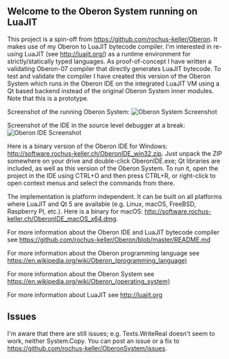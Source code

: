 ## Welcome to the Oberon System running on LuaJIT

This project is a spin-off from https://github.com/rochus-keller/Oberon. It makes use of my Oberon to LuaJIT bytecode compiler. I'm interested in re-using LuaJIT (see http://luajit.org/) as a runtime environment for strictly/statically typed languages. As proof-of-concept I have written a validating Oberon-07 compiler that directly generates LuaJIT bytecode. To test and validate the compiler I have created this version of the Oberon System which runs in the Oberon IDE on the integrated LuaJIT VM using a Qt based backend instead of the original Oberon System inner modules. Note that this is a prototype.


Screenshot of the running Oberon System:
![Oberon System Screenshot](http://software.rochus-keller.ch/screenshot_oberon_system_on_luajit.png)


Screenshot of the IDE in the source level debugger at a break:
![Oberon IDE Screenshot](http://software.rochus-keller.ch/screenshot_oberon_system_in_debugger.png)

Here is a binary version of the Oberon IDE for Windows: http://software.rochus-keller.ch/OberonIDE_win32.zip.
Just unpack the ZIP somewhere on your drive and double-click OberonIDE.exe; Qt libraries are included, as well as this version of the Oberon System. To run it, open the project in the IDE using CTRL+O and then press CTRL+R, or right-click to open context menus and select the commands from there.

The implementation is platform independent. It can be built on all platforms where LuaJIT and Qt 5 are available (e.g. Linux, macOS, FreeBSD, Raspberry PI, etc.). Here is a binary for macOS: http://software.rochus-keller.ch/OberonIDE_macOS_x64.dmg.

For more information about the Oberon IDE and LuaJIT bytecode compiler see https://github.com/rochus-keller/Oberon/blob/master/README.md

For more information about the Oberon programming language see https://en.wikipedia.org/wiki/Oberon_(programming_language)

For more information about the Oberon System see https://en.wikipedia.org/wiki/Oberon_(operating_system)

For more information about LuaJIT see http://luajit.org

## Issues
I'm aware that there are still issues; e.g. Texts.WriteReal doesn't seem to work, neither System.Copy. You can post an issue or a fix to https://github.com/rochus-keller/OberonSystem/issues.


